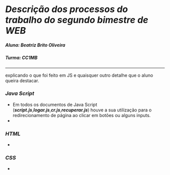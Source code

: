 # *Descrição dos processos do trabalho do segundo bimestre de WEB*
##### Aluna: Beatriz Brito Oliveira
##### Turma: CC1MB
-------------------------------------------------------------------------------------------------------------------------------------------------------------------------
explicando o que foi feito em JS e quaisquer
outro detalhe que o aluno queira destacar.

### *Java Script* 
* Em todos os documentos de Java Script (***script.js***,***logar.js***,***cr.js***,***recuperar.js***) houve a sua utilização para o redirecionamento de página ao clicar em botões ou alguns inputs.
* 

### *HTML*
* 

### *CSS*
* 

